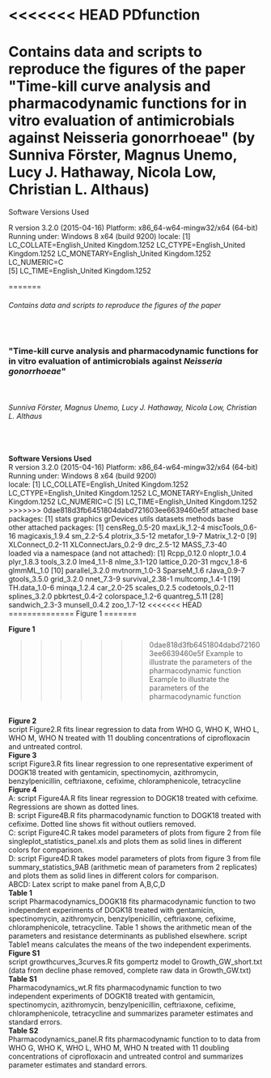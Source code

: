 <<<<<<< HEAD
PDfunction
==============
Contains data and scripts to reproduce the figures of the paper "Time-kill curve analysis and pharmacodynamic functions for in vitro evaluation of antimicrobials against Neisseria gonorrhoeae" (by Sunniva Förster, Magnus Unemo, Lucy J. Hathaway, Nicola Low, Christian L. Althaus)
==============
Software Versions Used

R version 3.2.0 (2015-04-16)
Platform: x86_64-w64-mingw32/x64 (64-bit)
Running under: Windows 8 x64 (build 9200)
locale:
[1] LC_COLLATE=English_United Kingdom.1252  LC_CTYPE=English_United Kingdom.1252    LC_MONETARY=English_United Kingdom.1252 LC_NUMERIC=C                           
[5] LC_TIME=English_United Kingdom.1252

=======
<html>
<h6>Contains data and scripts to reproduce the figures of the paper </h6><br>
<h3>"Time-kill curve analysis and pharmacodynamic functions for in vitro evaluation of antimicrobials against <i>Neisseria gonorrhoeae"</i> </h3><br>
<h6>Sunniva Förster, Magnus Unemo, Lucy J. Hathaway, Nicola Low, Christian L. Althaus</h6><br>
<body><br>
<b>Software Versions Used</b><br>
R version 3.2.0 (2015-04-16)
Platform: x86_64-w64-mingw32/x64 (64-bit)
Running under: Windows 8 x64 (build 9200)
<br>
locale:
[1] LC_COLLATE=English_United Kingdom.1252  LC_CTYPE=English_United Kingdom.1252    LC_MONETARY=English_United Kingdom.1252 LC_NUMERIC=C                           
[5] LC_TIME=English_United Kingdom.1252
<br>
>>>>>>> 0dae818d3fb6451804dabd721603ee6639460e5f
attached base packages:
[1] stats     graphics  grDevices utils     datasets  methods   base     
<br>
other attached packages:
 [1] censReg_0.5-20      maxLik_1.2-4        miscTools_0.6-16    magicaxis_1.9.4     sm_2.2-5.4          plotrix_3.5-12      metafor_1.9-7       Matrix_1.2-0       
 [9] XLConnect_0.2-11    XLConnectJars_0.2-9 drc_2.5-12          MASS_7.3-40        
<br>
loaded via a namespace (and not attached):
[1] Rcpp_0.12.0      nloptr_1.0.4     plyr_1.8.3       tools_3.2.0      lme4_1.1-8       nlme_3.1-120     lattice_0.20-31  mgcv_1.8-6       glmmML_1.0      
[10] parallel_3.2.0   mvtnorm_1.0-3    SparseM_1.6      rJava_0.9-7      gtools_3.5.0     grid_3.2.0       nnet_7.3-9       survival_2.38-1  multcomp_1.4-1  
[19] TH.data_1.0-6    minqa_1.2.4      car_2.0-25       scales_0.2.5     codetools_0.2-11 splines_3.2.0    pbkrtest_0.4-2   colorspace_1.2-6 quantreg_5.11   
[28] sandwich_2.3-3   munsell_0.4.2    zoo_1.7-12
<<<<<<< HEAD
==============
Figure 1
=======


<b>Figure 1</b><br>
>>>>>>> 0dae818d3fb6451804dabd721603ee6639460e5f
Example to illustrate the parameters of the pharmacodynamic function
Example to illustrate the parameters of the pharmacodynamic function
<br>
<b>Figure 2</b><br>
script Figure2.R fits linear regression to data from WHO G, WHO K, WHO L, WHO M, WHO N treated with 11 doubling concentrations of ciprofloxacin and untreated control.
<br>
<b>Figure 3</b><br>
script Figure3.R fits linear regression to one representative experiment of DOGK18 treated with gentamicin, spectinomycin, azithromycin, benzylpenicillin, ceftriaxone, cefixime, chloramphenicole, tetracycline
<br>
<b>Figure 4</b><br>
A: script Figure4A.R fits linear regression to DOGK18 treated with cefixime. Regressions are shown as dotted lines.<br> 
B: script Figure4B.R fits pharmacodynamic function to DOGK18 treated with cefixime. Dotted line shows fit without outliers removed.<br>
C: script Figure4C.R takes model parameters of plots from figure 2 from file singleplot_statistics_panel.xls and plots them as solid lines in different colors for comparison.<br>
D: script Figure4D.R takes model parameters of plots from figure 3 from file summary_statistics_9AB (arithmetic mean of parameters from 2 replicates) and plots them as solid lines in different colors for comparison.<br>
ABCD: Latex script to make panel from A,B,C,D
<br>
<b>Table 1</b><br>
script Pharmacodynamics_DOGK18 fits pharmacodynamic function to two independent experiments of DOGK18 treated with gentamicin, spectinomycin, azithromycin, benzylpenicillin, ceftriaxone, cefixime, chloramphenicole, tetracycline. Table 1 shows the arithmetic mean of the parameters and resistance determinants as published elsewhere.
script Table1 means calculates the means of the two independent experiments.
<br>
<b>Figure S1</b><br> 
script growthcurves_3curves.R fits gompertz model to Growth_GW_short.txt (data from decline phase removed, complete raw data in Growth_GW.txt)
<br>
<b>Table S1</b><br>
Pharmacodynamics_wt.R fits pharmacodynamic function to two independent experiments of DOGK18 treated with gentamicin, spectinomycin, azithromycin, benzylpenicillin, ceftriaxone, cefixime, chloramphenicole, tetracycline and summarizes parameter estimates and standard errors.
<br>
<b>Table S2</b><br>
Pharmacodynamics_panel.R fits pharmacodynamic function to to data from WHO G, WHO K, WHO L, WHO M, WHO N treated with 11 doubling concentrations of ciprofloxacin and untreated control and summarizes parameter estimates and standard errors.
</body>
